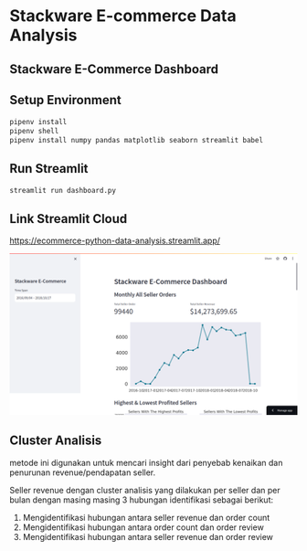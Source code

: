 # Stackware E-commerce Data Analysis

## Stackware E-Commerce Dashboard
## Setup Environment
```
pipenv install 
pipenv shell
pipenv install numpy pandas matplotlib seaborn streamlit babel
```

## Run Streamlit
```
streamlit run dashboard.py
```
## Link Streamlit Cloud
https://ecommerce-python-data-analysis.streamlit.app/

![dashboard e-commerce](image.png)

## Cluster Analisis
metode ini digunakan untuk mencari insight dari penyebab kenaikan dan penurunan revenue/pendapatan seller.

Seller revenue dengan cluster analisis yang dilakukan per seller dan per bulan dengan masing masing 3 hubungan identifikasi sebagai berikut:
1. Mengidentifikasi hubungan antara seller revenue dan order count
2. Mengidentifikasi hubungan antara order count dan order review
3. Mengidentifikasi hubungan antara seller revenue dan order review


